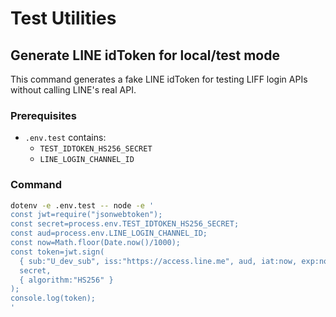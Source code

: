 # Test Utilities

## Generate LINE idToken for local/test mode
This command generates a fake LINE idToken for testing LIFF login APIs without calling LINE's real API.

### Prerequisites
- `.env.test` contains:
  - `TEST_IDTOKEN_HS256_SECRET`
  - `LINE_LOGIN_CHANNEL_ID`

### Command
```bash
dotenv -e .env.test -- node -e '
const jwt=require("jsonwebtoken");
const secret=process.env.TEST_IDTOKEN_HS256_SECRET;
const aud=process.env.LINE_LOGIN_CHANNEL_ID;
const now=Math.floor(Date.now()/1000);
const token=jwt.sign(
  { sub:"U_dev_sub", iss:"https://access.line.me", aud, iat:now, exp:now+600 },
  secret,
  { algorithm:"HS256" }
);
console.log(token);
'
